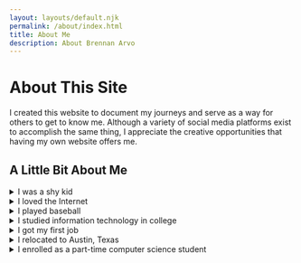 ```yaml
---
layout: layouts/default.njk
permalink: /about/index.html
title: About Me
description: About Brennan Arvo
---
```


# About This Site

I created this website to document my journeys and serve as a way for others to get to know me. Although a variety of social media platforms exist to accomplish the same thing, I appreciate the creative opportunities that having my own website offers me.

## A Little Bit About Me

<details>
<summary>I was a shy kid</summary>

<div class="expanded-content">

<p>
I attended a small elementary school in Clifton, Virginia. I was quiet, shy, and a homebody who couldn't wait to get home after a long day of school to devour a sleeve of Oreos while watching television.
</p>

<p>
Now of days, though, I love good conversations and meeting new people.
</p>

</div>
</details>

<!-- Divider -->

<details>
<summary>I loved the Internet</summary>

<div class="expanded-content">

<p>
Unlike most of my peers, I didn't invest much time into video games (except for RuneScape, which will always have a special place in my heart). Instead, I was usually surfing the web whilst creating my own digital footprint.
</p>

<p>
In particular, I created my own computer graphics, partook in message boards (online forums), and even created my own message board for my elementary school classroom so that we could keep in touch when we got home.
</p>

<p>
In retrospect, it's fitting that I ended up with a career in web development.
</p>

</div>
</details>

<!-- Divider -->

<details>
<summary>I played baseball</summary>

<div class="expanded-content">
<p>
I played Little League Baseball starting in my early years of grade school. I traveled around the state of Virginia with my teammates to compete in a variety of tournaments, which heavily influenced my free time and social circles. Baseball practically became a separate lifestyle outside of school.
</p>

<p>
In high school, I primarily played as a <a target="_blank" href="https://simple.wikipedia.org/wiki/Pitcher">pitcher</a>. On the surface, this might seem like a repetitive and unexciting task, i.e., simply throwing a ball to an opponent. However, I found that there was a strategy and technique behind each pitch (or "throw") that I came to enjoy.
</p>

<p>
Although baseball was a stressful, time-consuming activity, I walked away with a great group of friends, a good sense of perseverance and discipline, and a quote I still think about to this day: "If you're on time, you're late".
</p>

</div>
</details>

<!-- Divider -->

<details>
<summary>I studied information technology in college</summary>

<div class="expanded-content">

<p>
I attended <a target="_blank" href="https://www.vt.edu">Virginia Tech</a> in Blacksburg, Virginia. I took my studies very seriously. By the time I graduated, I had come to realize that I <i>love</i> learning, especially about technology.
</p>

</div>
</details>

<!-- Divider -->

<details>
<summary>I got my first job</summary>

<div class="expanded-content">

<p>
I got my first job as a web developer in the Washington, D.C. metropolitan area. I spent my first day happily and willingly staying after work with a colleague to inspect our <a target="_blank" href="https://chat.openai.com/share/4649cf74-641b-4feb-956e-5cee35169fbb">web application's network traffic</a>, solely to appease my own curiosity and fascination; I loved my team and what we did.
</p>

</div>
</details>

<!-- Divider -->

<details>
<summary>I relocated to Austin, Texas</summary>

<div class="expanded-content">

<p>
I desperately wanted to relocate out of the Washington, D.C. metropolitan area. Two years into my first job, I felt like it was finally time. I deemed Austin and Phoenix my two candidates. After some phone calls, research, and nerves, I decided to move to Austin, and I couldn't be more happy.
</p>

<p>
In no particular order, here are some of my favorite things about where I live:
<ul>
  <li>Laid back culture</li>
  <li>Expressive people</li>
  <li>Coffee scene/culture</li>
  <li>Dog friendly</li>
  <li>Warm winters</li>
  <li><a target="_blank" href="https://en.wikipedia.org/wiki/H-E-B">H-E-B</a></li>
  <li><a target="_blank" href="https://en.wikipedia.org/wiki/Lady_Bird_Lake#Ann_and_Roy_Butler_Hike-and-Bike_Trail_and_Boardwalk">Lady Bird Lake Hike & Bike Trail</a></li>
  <li><a target="_blank" href="https://en.wikipedia.org/wiki/Barton_Springs_Pool">Barton Springs Pool</a></li>
  <li>Lots of great <a target="_blank" href="https://www.annabellechairlegs.com/">local artists</a></li>
</ul>
</p>

</div>
</details>

<!-- Divider -->

<details>
<summary>I enrolled as a part-time computer science student</summary>

<div class="expanded-content">
<p>
Although I have a degree in information technology, I've always wanted to peel back another layer of the onion and gain a deeper understanding of the fundamental theories and principles of computation.
<p>
<p>
To start, I enrolled in math classes at Austin Community College to prepare for a computer science program. After completing those courses, I enrolled in <a target="_blank" href="https://ecampus.oregonstate.edu/online-degrees/undergraduate/computer-science-postbacc/">Oregon State University's postbaccalaureate computer science program</a>, designed for people like me who want a second undergraduate degree.
</p>
<p>Since I don't live in Corvallis, I take all of my courses online. However, I'm still in the same classes as on-campus students who opt for the virtual sections.
</p>
</div>
</details>
